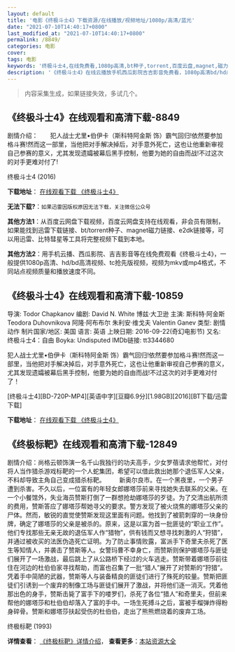 ```yaml
---
layout: default
title: '电影《终极斗士4》下载资源/在线播放/视频地址/1080p/高清/蓝光'
date: "2021-07-10T14:40:17+0800"
last_modified_at: "2021-07-10T14:40:17+0800"
permalink: /8849/
categories: 电影
cover:
tags: 电影
keywords: '终极斗士4,在线免费看,1080p高清,bt种子,torrent,百度云盘,magnet,磁力链,迅雷下载资源'
description: '《终极斗士4》在线云播放手机西瓜影院吉吉影音免费看，1080p高清bd/hd未删减完整版和tc抢先枪版，mkv/mp4格式，附带bt/torrent种子、magnet/磁力链、百度云盘、网盘资源迅雷下载链接'
---
```


>内容采集生成，如果链接失效，多试几个。


## 《终极斗士4》在线观看和高清下载-8849

剧情介绍：　　犯人战士尤里•伯伊卡（斯科特阿金斯 饰）霸气回归!依然要参加格斗赛!然而这一部里，当他把对手解决掉后，对手意外死亡，这也让他重新审视自己参赛的意义，尤其发现遗孀被幕后黑手控制，他要为她的自由而战!不过这次的对手更难对付了!


终极斗士4 (2016)

**下载地址**： [在线观看下载 《终极斗士4》](https://www.btbtdy.me/btdy/dy10352.html) 


**无法下载?**：`如果迅雷因版权原因无法下载，关注微信公众号 `

**其他方法1**：从百度云网盘下载视频，百度云网盘支持在线观看，非会员有限制，如果能找到迅雷下载链接、bt/torrent种子、magnet磁力链接、e2dk链接等，可以用迅雷、比特彗星等工具将完整视频下载到本地。

**其他方法2**：用手机云播、西瓜影院、吉吉影音等在线免费观看《终极斗士4》，一般提供1080p高清、hd/bd高清视频、tc抢先版视频，视频为mkv或mp4格式，不同站点视频质量和播放速度不同。


## 《终极斗士4》在线观看和高清下载-10859

导演: Todor Chapkanov 编剧: David N. White 博兹·大卫逊 主演: 斯科特·阿金斯 Teodora Duhovnikova 阿隆·阿布布尔 朱利安·维戈夫 Valentin Ganev 类型: 剧情 动作 制片国家/地区: 美国 语言: 英语 上映日期: 2016-09-22(奇幻电影节) 又名: 终极斗士4：自由 Boyka: Undisputed IMDb链接: tt3344680

犯人战士尤里•伯伊卡（斯科特阿金斯 饰）霸气回归!依然要参加格斗赛!然而这一部里，当他把对手解决掉后，对手意外死亡，这也让他重新审视自己参赛的意义，尤其发现遗孀被幕后黑手控制，他要为她的自由而战!不过这次的对手更难对付了！


[终极斗士4][BD-720P-MP4][英语中字][豆瓣6.9分][1.98GB][2016][BT下载/迅雷下载]

**下载地址**： [在线观看下载 《终极斗士4》](https://www.btdx8.com/torrent/boyka_undisputed_iv_2016.html) 


## 《终极标靶》在线观看和高清下载-12849

剧情介绍：尚格云顿饰演一名千山我独行的功夫高手，少女罗蓓请求他帮忙，对付将人当作猎杀游戏标靶的一个人蛇集团，希望可以借此救出她那个退伍军人父亲，不料却导致主角自己变成猎杀标靶。 　　新奥尔良市。在一个黑夜里，一个男子遭到杀害。不久以后，一位富有的年轻女郎娜塔莎前来寻找她失去联系的父亲。在一个小餐馆外，失业海员赞斯打倒了一群想抢劫娜塔莎的歹徒。为了交清出航所须的费用，赞斯答应了娜塔莎帮她寻父的要求。警方发现了被火烧焦的娜塔莎父亲的尸体。然而，敏锐的直觉使赞斯发现这里面有问题。他找到了被箭刺穿的一块身份牌，确定了娜塔莎的父亲是被杀的。原来，这是以富为首一批匪徒的“职业工作”。他们专找那些无亲无故的退伍军人作“猎物”，供有钱而又想寻找刺激的人“狩猎”，并通过被收买的法医伪造死亡证明。为了防止事情败露，富派手下奇里夫杀死了医生等知情人，并袭击了赞斯等人。女警玛曹不幸身亡，而赞斯则保护娜塔莎与匪徒们展开了一场激战，最后跳上了从公路桥下经过的火车逃走。赞斯带着娜塔莎前往住在河边的杜伯伯家寻找帮助，而富也召集了一批“猎人”展开了对赞斯的“狩猎”。凭着手中简陋的武器，赞斯等人与装备精良的匪徒们进行了殊死的较量。赞斯把匪徒们引诱到一个废弃的制像工场与匪徒们展开了激战，并将他们逐一消灭。凭着他那出色的身手，赞斯击毙了富手下的喽罗们，杀死了各位“猎人”和奇里夫，但前来帮他的娜塔莎和杜伯伯却落入了富的手中。一场生死搏斗之后，富被手榴弹炸得粉身碎骨。赞斯和娜塔莎扶起受伤的杜伯伯，走出了熊熊燃烧着的废弃工场。


终极标靶 (1993)

**详情查看**： [《终极标靶》详情介绍](/movie/12849/)， **查看更多**：[本站资源大全](/movie/t/all/)

